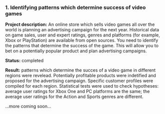 ### 1. Identifying patterns which determine success of video games
**Project description:** An online store which sells video games all over the world is planning an advertising campaign for the next year. Historical data on game sales, user and expert ratings, genres and platforms (for example, Xbox or PlayStation) are available from open sources. You need to identify the patterns that determine the success of the game. This will allow you to bet on a potentially popular product and plan advertising campaigns.

**Status:** completed

**Result:** patterns which determine the succes of a video game in different regions were revelead. Potentially profitable products were indetified and proposed for the advertising campaign. Specific customer profiles were compiled for each region. Statistical tests were used to check hypotheses: average user ratings for Xbox One and PC platforms are the same; the average user ratings for the Action and Sports genres are different.<br>


...more coming soon...
